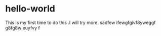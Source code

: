 # hello-world
This is my first time to do this .I will try more.
sadfew ifewgfgivf8yweggf g8fg8w euyfvy f

